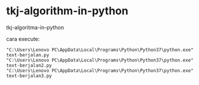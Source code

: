 # tkj-algorithm-in-python
tkj-algoritma-in-python

cara execute:
```
"C:\Users\Lenovo PC\AppData\Local\Programs\Python\Python37\python.exe" text-berjalan.py
"C:\Users\Lenovo PC\AppData\Local\Programs\Python\Python37\python.exe" text-berjalan2.py
"C:\Users\Lenovo PC\AppData\Local\Programs\Python\Python37\python.exe" text-berjalan3.py
```
